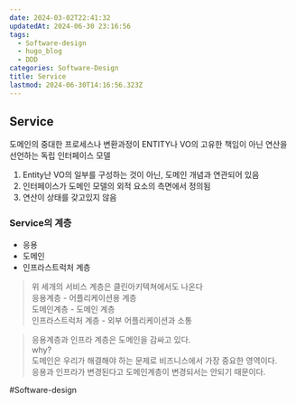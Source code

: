 ```yaml
---
date: 2024-03-02T22:41:32
updatedAt: 2024-06-30 23:16:56
tags:
  - Software-design
  - hugo_blog
  - DDD
categories: Software-Design
title: Service
lastmod: 2024-06-30T14:16:56.323Z
---
```

## Service

도메인의 중대한 프로세스나 변환과정이 ENTITY나 VO의 고유한 책임이 아닌 연산을 선언하는 독립 인터페이스 모델

1. Entity난 VO의 일부를 구성하는 것이 아닌, 도메인 개념과 연관되어 있음
2. 인터페이스가 도메인 모델의 외적 요소의 측면에서 정의됨
3. 연산이 상태를 갖고있지 않음

### Service의 계층

* 응용
* 도메인
* 인프라스트럭처 계층

> 위 세개의 서비스 계층은 클린아키텍쳐에서도 나온다\
> 응용계층 - 어플리케이션용 계층\
> 도메인계층 - 도메인 계층\
> 인프라스트럭처 계층 - 외부 어플리케이션과 소통

> 응용계층과 인프라 계층은 도메인을 감싸고 있다.\
> why?\
> 도메인은 우리가 해결해야 하는 문제로 비즈니스에서 가장 중요한 영역이다.\
> 응용과 인프라가 변경된다고 도메인계층이 변경되서는 안되기 때문이다.

\#Software-design
